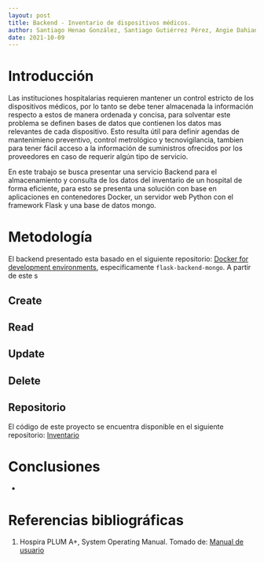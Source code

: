 ```yaml
---
layout: post
title: Backend - Inventario de dispositivos médicos.
author: Santiago Henao González, Santiago Gutiérrez Pérez, Angie Dahiana Vargas Serna y Luisa María Zapata Saldarriaga 
date: 2021-10-09
---
```


# Introducción
Las instituciones hospitalarias requieren mantener un control estricto de los dispositivos médicos, por lo tanto se debe tener almacenada la información respecto a estos de manera ordenada y concisa, para solventar este problema se definen bases de datos que contienen los datos mas relevantes de cada dispositivo. Esto resulta útil para definir agendas de mantenimieno preventivo, control metrológico y tecnovigilancia, tambien para tener fácil acceso a la información de suministros ofrecidos por los proveedores en caso de requerir algún tipo de servicio. 

En este trabajo se busca presentar una servicio Backend para el almacenamiento y consulta de los datos del inventario de un hospital de forma eficiente, para esto se presenta una solución con base en aplicaciones en contenedores Docker, un servidor web Python con el framework Flask y una base de datos mongo.

# Metodología
El backend presentado esta basado en el siguiente repositorio: [Docker for development environments](https://github.com/afreydev/web-app-dev), especificamente `flask-backend-mongo`. A partir de este s

## Create

## Read

## Update

## Delete


## Repositorio
El código de este proyecto se encuentra disponible en el siguiente repositorio: [Inventario](https://github.com/Bio-web/Inventario-Backend)

# Conclusiones
- 

# Referencias bibliográficas 
1. Hospira PLUM A+, System Operating Manual. Tomado de: [Manual de usuario](https://www.icumed.com/media/9566/plum_aplus_with_hospira_mednet_software.pdf]https://www.icumed.com/media/9566/plum_aplus_with_hospira_mednet_software.pdf)

